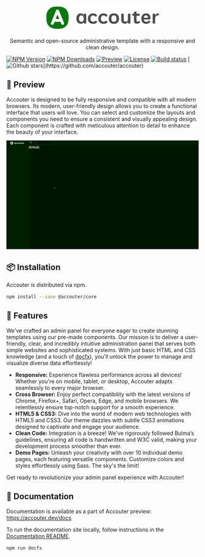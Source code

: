 <p align="center">
  <a href="https://github.com/accouter/accouter"><img src="https://raw.githubusercontent.com/accouter/accouter/main/assets/brand-logo.svg" alt="Semantic and open-source administrative template with a responsive and clean design" width="300"></a><br><br>
  Semantic and open-source administrative template with a responsive and clean design.
</p>

[![NPM Version](https://img.shields.io/npm/v/@accouter/core?color=1864ab&label=Latest+version)](https://www.npmjs.com/package/@accouter/core)
[![NPM Downloads](https://img.shields.io/npm/dm/@accouter/core?color=1971c2&label=Downloads)](https://www.npmjs.com/package/@accouter/core)
[![Preview](https://img.shields.io/static/v1?label=Demo&message=preview&color=228be6)](https://preview.accouter.dev/)
[![License](https://img.shields.io/github/license/accouter/accouter)](https://github.com/accouter/accouter/blob/main/LICENSE)
[![Build status](https://dev.azure.com/wangkanai/Accouter/_apis/build/status/main-ci)](https://dev.azure.com/wangkanai/Accouter/_build/latest?definitionId=44)
[![Github stars](https://img.shields.io/github/stars/accouter/accouter?style=social")](https://github.com/accouter/accouter)

[//]: # (<p align="center">)
[//]: # (  <a href="https://github.com/sponsors/wangkanai">)
[//]: # (    <img src='https://raw.githubusercontent.com/accouter/static/main/sponsors.svg'>)
[//]: # (  </a>)
[//]: # (</p>)

## 🔎 Preview

Accouter is designed to be fully responsive and compatible with all modern browsers. 
Its modern, user-friendly design allows you to create a functional interface that users will love. 
You can select and customize the layouts and components you need to ensure a consistent and visually appealing design. 
Each component is crafted with meticulous attention to detail to enhance the beauty of your interface.

[![Preview](https://raw.githubusercontent.com/accouter/accouter/main/assets/preview.png)](https://preview.accouter.dev/)

## 📦 Installation

Accouter is distributed via npm.

```bash
npm install --save @accouter/core
```

## 🚀 Features

We've crafted an admin panel for everyone eager to create stunning templates using our pre-made components. 
Our mission is to deliver a user-friendly, clear, and incredibly intuitive administration panel that serves both simple websites and sophisticated systems. 
With just basic HTML and CSS knowledge (and a touch of [docfx](https://dotnet.github.io/docfx/)), you'll unlock the power to manage and visualize diverse data effortlessly!

* **Responsive:** Experience flawless performance across all devices! Whether you're on mobile, tablet, or desktop, Accouter adapts seamlessly to every major browser.
* **Cross Browser:** Enjoy perfect compatibility with the latest versions of Chrome, Firefox+, Safari, Opera, Edge, and mobile browsers. We relentlessly ensure top-notch support for a smooth experience.
* **HTML5 & CSS3:** Dive into the world of modern web technologies with HTML5 and CSS3. Our theme dazzles with subtle CSS3 animations designed to captivate and engage your audience.
* **Clean Code:** Integration is a breeze! We've rigorously followed Bulma’s guidelines, ensuring all code is handwritten and W3C valid, making your development process smoother than ever.
* **Demo Pages:** Unleash your creativity with over 10 individual demo pages, each featuring versatile components. Customize colors and styles effortlessly using Sass. The sky's the limit!

Get ready to revolutionize your admin panel experience with Accouter!

## 📖 Documentation

Documentation is available as a part of Accouter preview: https://accouter.dev/docs

To run the documentation site locally, follow instructions in the [Documentation README](https://github.com/accouter/accouter/blob/main/README.md).

```bash
npm run docfx
```
